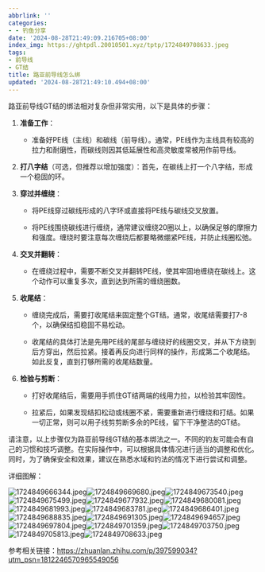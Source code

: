 ```yaml
---
abbrlink: ''
categories:
- - 钓鱼分享
date: '2024-08-28T21:49:09.216705+08:00'
index_img: https://ghtpdl.20010501.xyz/tptp/1724849708633.jpeg
tags:
- 前导线
- GT结
title: 路亚前导线怎么绑
updated: '2024-08-28T21:49:10.494+08:00'
---
```

路亚前导线GT结的绑法相对复杂但非常实用，以下是具体的步骤：



1. **准备工作**：

   - 准备好PE线（主线）和碳线（前导线）。通常，PE线作为主线具有较高的拉力和耐磨性，而碳线则因其低延展性和高灵敏度常被用作前导线。



2. **打八字结**（可选，但推荐以增加强度）：首先，在碳线上打一个八字结，形成一个稳固的环。



3. **穿过并缠绕**：

   - 将PE线穿过碳线形成的八字环或直接将PE线与碳线交叉放置。

   - 将PE线围绕碳线进行缠绕，通常建议缠绕20圈以上，以确保足够的摩擦力和强度。缠绕时要注意每次缠绕后都要略微绷紧PE线，并防止线圈松弛。



4. **交叉并翻转**：

   - 在缠绕过程中，需要不断交叉并翻转PE线，使其牢固地缠绕在碳线上。这个动作可以重复多次，直到达到所需的缠绕圈数。



5. **收尾结**：

   - 缠绕完成后，需要打收尾结来固定整个GT结。通常，收尾结需要打7-8个，以确保结扣稳固不易松动。

   - 收尾结的具体打法是先用PE线的尾部与缠绕好的线圈交叉，并从下方绕到后方穿出，然后拉紧。接着再反向进行同样的操作，形成第二个收尾结。如此反复，直到打够所需的收尾结数量。



6. **检验与剪断**：

   - 打好收尾结后，需要用手抓住GT结两端的线用力拉，以检验其牢固性。

   - 拉紧后，如果发现结扣松动或线圈不紧，需要重新进行缠绕和打结。如果一切正常，则可以用子线剪剪断多余的PE线，留下干净整洁的GT结。



请注意，以上步骤仅为路亚前导线GT结的基本绑法之一。不同的钓友可能会有自己的习惯和技巧调整。在实际操作中，可以根据具体情况进行适当的调整和优化。同时，为了确保安全和效果，建议在熟悉水域和钓法的情况下进行尝试和调整。

详细图解：

![1724849666344.jpeg](https://ghtpdl.20010501.xyz/tptp/1724849666344.jpeg)![1724849669680.jpeg](https://ghtpdl.20010501.xyz/tptp/1724849669680.jpeg)![1724849673540.jpeg](https://ghtpdl.20010501.xyz/tptp/1724849673540.jpeg)![1724849675499.jpeg](https://ghtpdl.20010501.xyz/tptp/1724849675499.jpeg)![1724849677932.jpeg](https://ghtpdl.20010501.xyz/tptp/1724849677932.jpeg)![1724849680081.jpeg](https://ghtpdl.20010501.xyz/tptp/1724849680081.jpeg)![1724849681993.jpeg](https://ghtpdl.20010501.xyz/tptp/1724849681993.jpeg)![1724849683781.jpeg](https://ghtpdl.20010501.xyz/tptp/1724849683781.jpeg)![1724849686401.jpeg](https://ghtpdl.20010501.xyz/tptp/1724849686401.jpeg)![1724849688835.jpeg](https://ghtpdl.20010501.xyz/tptp/1724849688835.jpeg)![1724849691305.jpeg](https://ghtpdl.20010501.xyz/tptp/1724849691305.jpeg)![1724849694657.jpeg](https://ghtpdl.20010501.xyz/tptp/1724849694657.jpeg)![1724849697804.jpeg](https://ghtpdl.20010501.xyz/tptp/1724849697804.jpeg)![1724849701359.jpeg](https://ghtpdl.20010501.xyz/tptp/1724849701359.jpeg)![1724849703750.jpeg](https://ghtpdl.20010501.xyz/tptp/1724849703750.jpeg)![1724849705813.jpeg](https://ghtpdl.20010501.xyz/tptp/1724849705813.jpeg)![1724849708633.jpeg](https://ghtpdl.20010501.xyz/tptp/1724849708633.jpeg)

参考相关链接：https://zhuanlan.zhihu.com/p/397599034?utm_psn=1812246570965549056
